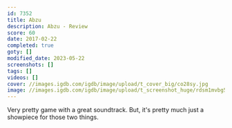 ```yaml
---
id: 7352
title: Abzu
description: Abzu - Review
score: 60
date: 2017-02-22
completed: true
goty: []
modified_date: 2023-05-22
screenshots: []
tags: []
videos: []
cover: //images.igdb.com/igdb/image/upload/t_cover_big/co28sy.jpg
image: //images.igdb.com/igdb/image/upload/t_screenshot_huge/rdsm1mvbg5tgcpnb6ptz.jpg
---
```

Very pretty game with a great soundtrack. But, it's pretty much just a showpiece for those two things.